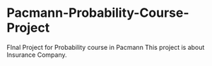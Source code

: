 # Pacmann-Probability-Course-Project
FInal Project for Probability course in Pacmann
This project is about Insurance Company. 
